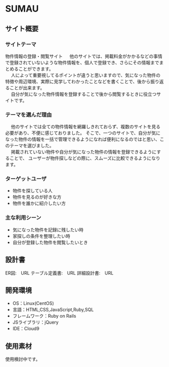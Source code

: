# SUMAU

## サイト概要

### サイトテーマ
物件情報の登録・閲覧サイト
&emsp; 他のサイトでは、掲載料金がかかるなどの事情で登録されていないような物件情報を、個人で登録でき、さらにその情報までまとめることができます。<br>
&emsp; 人によって重要視してるポイントが違うと思いますので、気になった物件の特徴や周辺環境、実際に見学してわかったことなどを書くことで、後から振り返ることが出来ます。<br>
&emsp; 自分が気になった物件情報を登録することで後から閲覧するときに役立つサイトです。<br>

### テーマを選んだ理由
&emsp; 他のサイトでは全ての物件情報を網羅しきれておらず、複数のサイトを見る必要があり、不便に感じておりました。
そこで、一つのサイトで、自分が気になった物件の情報を一括で管理できるようになれば便利になるのではと思い、このテーマを選びました。<br>
&emsp; 掲載されていない物件や自分が気になった物件の情報を登録できるようにすることで、
ユーザーが物件探しなどの際に、スムーズに比較できるようになります。

### ターゲットユーザ
- 物件を探している人
- 物件を見るのが好きな方
- 物件を誰かに紹介したい方

### 主な利用シーン
- 気になった物件を記録に残したい時
- 家探しの条件を整理したい時
- 自分が登録した物件を閲覧したいとき

## 設計書
ER図:　URL
テーブル定義書:　URL
詳細設計書:　URL

## 開発環境
- OS：Linux(CentOS)
- 言語：HTML,CSS,JavaScript,Ruby,SQL
- フレームワーク：Ruby on Rails
- JSライブラリ：jQuery
- IDE：Cloud9

## 使用素材
使用検討中です。